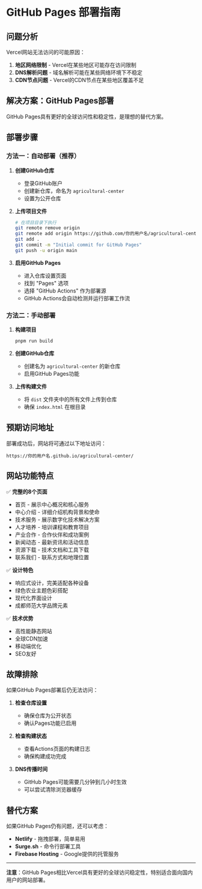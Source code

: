 # GitHub Pages 部署指南

## 问题分析

Vercel网站无法访问的可能原因：
1. **地区网络限制** - Vercel在某些地区可能存在访问限制
2. **DNS解析问题** - 域名解析可能在某些网络环境下不稳定
3. **CDN节点问题** - Vercel的CDN节点在某些地区覆盖不足

## 解决方案：GitHub Pages部署

GitHub Pages具有更好的全球访问性和稳定性，是理想的替代方案。

## 部署步骤

### 方法一：自动部署（推荐）

1. **创建GitHub仓库**
   - 登录GitHub账户
   - 创建新仓库，命名为 `agricultural-center`
   - 设置为公开仓库

2. **上传项目文件**
   ```bash
   # 在项目目录下执行
   git remote remove origin
   git remote add origin https://github.com/你的用户名/agricultural-center.git
   git add .
   git commit -m "Initial commit for GitHub Pages"
   git push -u origin main
   ```

3. **启用GitHub Pages**
   - 进入仓库设置页面
   - 找到 "Pages" 选项
   - 选择 "GitHub Actions" 作为部署源
   - GitHub Actions会自动检测并运行部署工作流

### 方法二：手动部署

1. **构建项目**
   ```bash
   pnpm run build
   ```

2. **创建GitHub仓库**
   - 创建名为 `agricultural-center` 的新仓库
   - 启用GitHub Pages功能

3. **上传构建文件**
   - 将 `dist` 文件夹中的所有文件上传到仓库
   - 确保 `index.html` 在根目录

## 预期访问地址

部署成功后，网站将可通过以下地址访问：
```
https://你的用户名.github.io/agricultural-center/
```

## 网站功能特点

✅ **完整的8个页面**
- 首页 - 展示中心概况和核心服务
- 中心介绍 - 详细介绍机构背景和使命
- 技术服务 - 展示数字化技术解决方案
- 人才培养 - 培训课程和教育项目
- 产业合作 - 合作伙伴和成功案例
- 新闻动态 - 最新资讯和活动信息
- 资源下载 - 技术文档和工具下载
- 联系我们 - 联系方式和地理位置

✅ **设计特色**
- 响应式设计，完美适配各种设备
- 绿色农业主题色彩搭配
- 现代化界面设计
- 成都师范大学品牌元素

✅ **技术优势**
- 高性能静态网站
- 全球CDN加速
- 移动端优化
- SEO友好

## 故障排除

如果GitHub Pages部署后仍无法访问：

1. **检查仓库设置**
   - 确保仓库为公开状态
   - 确认Pages功能已启用

2. **检查构建状态**
   - 查看Actions页面的构建日志
   - 确保构建成功完成

3. **DNS传播时间**
   - GitHub Pages可能需要几分钟到几小时生效
   - 可以尝试清除浏览器缓存

## 替代方案

如果GitHub Pages仍有问题，还可以考虑：
- **Netlify** - 拖拽部署，简单易用
- **Surge.sh** - 命令行部署工具
- **Firebase Hosting** - Google提供的托管服务

---

**注意**：GitHub Pages相比Vercel具有更好的全球访问稳定性，特别适合面向国内用户的网站部署。
